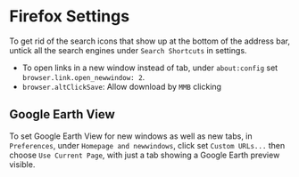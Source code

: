 # Firefox Settings

To get rid of the search icons that show up at the bottom of the address bar, untick all the search engines under `Search Shortcuts` in settings.

- To open links in a new window instead of tab, under `about:config` set `browser.link.open_newwindow: 2`.
- `browser.altClickSave`: Allow download by `MMB` clicking

## Google Earth View

To set Google Earth View for new windows as well as new tabs, in `Preferences`, under `Homepage and newwindows`, click set `Custom URLs...` then choose `Use Current Page`, with just a tab showing a Google Earth preview visible.
